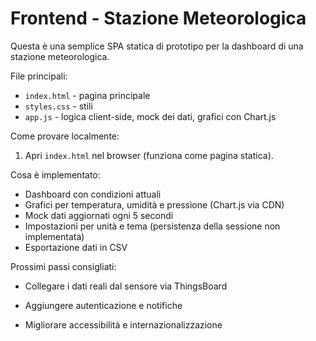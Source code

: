 # Frontend - Stazione Meteorologica

Questa è una semplice SPA statica di prototipo per la dashboard di una stazione meteorologica.

File principali:
- `index.html` - pagina principale
- `styles.css` - stili
- `app.js` - logica client-side, mock dei dati, grafici con Chart.js

Come provare localmente:
1. Apri `index.html` nel browser (funziona come pagina statica).

Cosa è implementato:
- Dashboard con condizioni attuali
- Grafici per temperatura, umidità e pressione (Chart.js via CDN)
- Mock dati aggiornati ogni 5 secondi
- Impostazioni per unità e tema (persistenza della sessione non implementata)
- Esportazione dati in CSV

Prossimi passi consigliati:
- Collegare i dati reali dal sensore via ThingsBoard
- Aggiungere autenticazione e notifiche

- Migliorare accessibilità e internazionalizzazione

